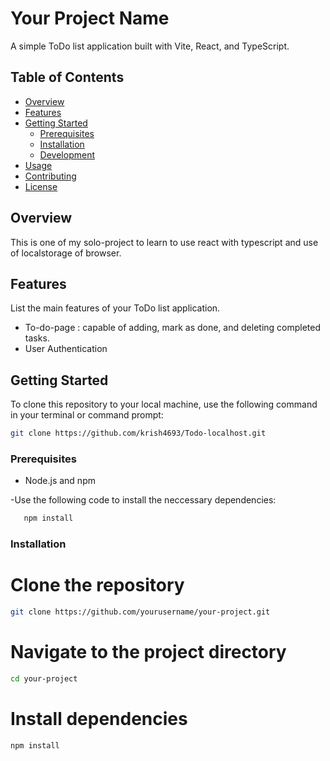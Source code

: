 # Your Project Name

A simple ToDo list application built with Vite, React, and TypeScript.

## Table of Contents

- [Overview](#overview)
- [Features](#features)
- [Getting Started](#getting-started)
  - [Prerequisites](#prerequisites)
  - [Installation](#installation)
  - [Development](#development)
- [Usage](#usage)
- [Contributing](#contributing)
- [License](#license)

## Overview

This is one of my solo-project to learn to use react with typescript and use of localstorage of browser.

## Features

List the main features of your ToDo list application.

- To-do-page : capable of adding, mark as done, and deleting completed tasks.
- User Authentication

## Getting Started

To clone this repository to your local machine, use the following command in your terminal or command prompt:

```bash
git clone https://github.com/krish4693/Todo-localhost.git
```
### Prerequisites

- Node.js and npm

-Use the following code to install the neccessary dependencies:
   ```bash
      npm install
   ```
### Installation
# Clone the repository
```bash
git clone https://github.com/yourusername/your-project.git
```
# Navigate to the project directory
```bash
cd your-project
```

# Install dependencies
```bash
npm install
```
